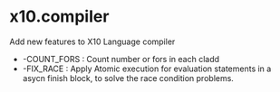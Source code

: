 x10.compiler
============

Add new features to X10 Language compiler
* -COUNT_FORS : Count number or fors in each cladd
* -FIX_RACE   : Apply Atomic execution for evaluation statements in a asycn finish block, to solve the race condition problems.
